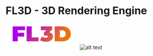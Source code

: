 # FL3D - 3D Rendering Engine
![alt text](https://github.com/fraserlove/fl3d-engine/blob/master/images/FL3D_small.png) ![alt text](https://github.com/fraserlove/fl3d-engine/blob/master/images/ICON.ico)
